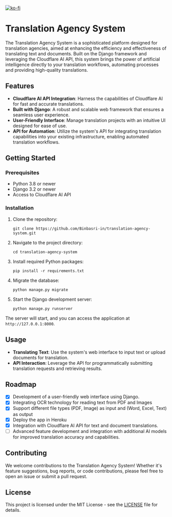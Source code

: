 [![ko-fi](https://ko-fi.com/img/githubbutton_sm.svg)](https://ko-fi.com/H2H5VAL6E)

# Translation Agency System

The Translation Agency System is a sophisticated platform designed for translation agencies, aimed at enhancing the efficiency and effectiveness of translating text and documents. Built on the Django framework and leveraging the Cloudflare AI API, this system brings the power of artificial intelligence directly to your translation workflows, automating processes and providing high-quality translations.

## Features

- **Cloudflare AI API Integration**: Harness the capabilities of Cloudflare AI for fast and accurate translations.
- **Built with Django**: A robust and scalable web framework that ensures a seamless user experience.
- **User-Friendly Interface**: Manage translation projects with an intuitive UI designed for ease of use.
- **API for Automation**: Utilize the system's API for integrating translation capabilities into your existing infrastructure, enabling automated translation workflows.

## Getting Started

### Prerequisites

- Python 3.8 or newer
- Django 3.2 or newer
- Access to Cloudflare AI API

### Installation

1. Clone the repository:
   ```
   git clone https://github.com/Binbasri-in/translation-agency-system.git
   ```

2. Navigate to the project directory:
   ```
   cd translation-agency-system
   ```

3. Install required Python packages:
   ```
   pip install -r requirements.txt
   ```

4. Migrate the database:
   ```
   python manage.py migrate
   ```

5. Start the Django development server:
   ```
   python manage.py runserver
   ```

The server will start, and you can access the application at `http://127.0.0.1:8000`.

## Usage

- **Translating Text**: Use the system's web interface to input text or upload documents for translation.
- **API Interaction**: Leverage the API for programmatically submitting translation requests and retrieving results.

## Roadmap

- [x] Development of a user-friendly web interface using Django.
- [x] Integrating OCR technology for reading text from PDF and Images
- [x] Support different file types (PDF, Image) as input and (Word, Excel, Text) as output
- [x] Deploy the app in Heroku
- [x] Integration with Cloudflare AI API for text and document translations.
- [ ] Advanced feature development and integration with additional AI models for improved translation accuracy and capabilities.

## Contributing

We welcome contributions to the Translation Agency System! Whether it's feature suggestions, bug reports, or code contributions, please feel free to open an issue or submit a pull request.

## License

This project is licensed under the MIT License - see the [LICENSE](LICENSE) file for details.
